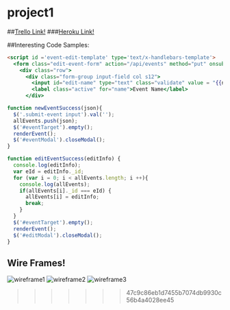 # project1

##[Trello Link!](https://trello.com/b/xqoziE71/lets-get-together)
###[Heroku Link!](https://enigmatic-shelf-29928.herokuapp.com/)

##Interesting Code Samples:

```html
<script id ='event-edit-template' type='text/x-handlebars-template'>
  <form class="edit-event-form" action="/api/events" method="put" onsubmit="submitEditEvent(event)">
    <div class="row">
      <div class="form-group input-field col s12">
        <input id="edit-name" type="text" class="validate" value = "{{name}}" required="true">
        <label class="active" for="name">Event Name</label>
      </div>
```

```javascript
function newEventSuccess(json){
  $('.submit-event input').val('');
  allEvents.push(json);
  $('#eventTarget').empty();
  renderEvent();
  $('#eventModal').closeModal();
}

function editEventSuccess(editInfo) {
  console.log(editInfo);
  var eId = editInfo._id;
  for (var i = 0; i < allEvents.length; i ++){
    console.log(allEvents);
    if(allEvents[i]._id === eId) {
      allEvents[i] = editInfo;
      break;
    }
  }
  $('#eventTarget').empty();
  renderEvent();
  $('#editModal').closeModal();
}
```



## Wire Frames!
![wireframe1](http://i.imgur.com/Lmr1xpj.jpg "Optional title")
![wireframe2](http://i.imgur.com/HsGy20O.jpg "Optional title")
![wireframe3](http://i.imgur.com/8bLNYtA.jpg "Optional title")
>>>>>>> 47c9c86eb1d7455b7074db9930c56b4a4028ee45
